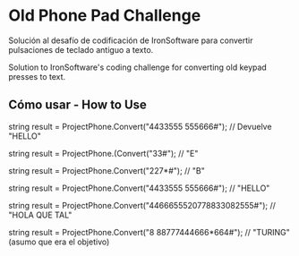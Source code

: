 # Old Phone Pad Challenge

Solución al desafío de codificación de IronSoftware para convertir pulsaciones de teclado antiguo a texto.

Solution to IronSoftware's coding challenge for converting old keypad presses to text.

## Cómo usar - How to Use

string result = ProjectPhone.Convert("4433555 555666#");  // Devuelve "HELLO"

string result = ProjectPhone.(Convert("33#");          // "E"

string result = ProjectPhone.Convert("227*#");       // "B"

string result = ProjectPhone.Convert("4433555 555666#"); // "HELLO"

string result = ProjectPhone.Convert("4466655520778833082555#"); // "HOLA QUE TAL"

string result = ProjectPhone.Convert("8 88777444666*664#"); // "TURING" (asumo que era el objetivo)
